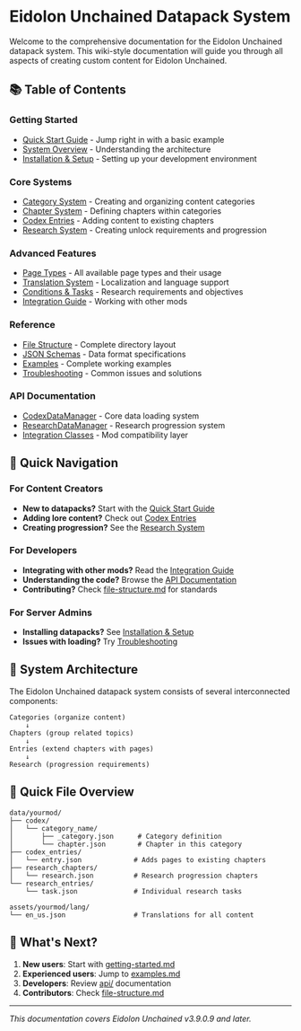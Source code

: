 # Eidolon Unchained Datapack System

Welcome to the comprehensive documentation for the Eidolon Unchained datapack system. This wiki-style documentation will guide you through all aspects of creating custom content for Eidolon Unchained.

## 📚 Table of Contents

### Getting Started
- [Quick Start Guide](getting-started.md) - Jump right in with a basic example
- [System Overview](system-overview.md) - Understanding the architecture
- [Installation & Setup](installation.md) - Setting up your development environment

### Core Systems
- [Category System](categories.md) - Creating and organizing content categories
- [Chapter System](chapters.md) - Defining chapters within categories
- [Codex Entries](codex-entries.md) - Adding content to existing chapters
- [Research System](research-system.md) - Creating unlock requirements and progression

### Advanced Features
- [Page Types](page-types.md) - All available page types and their usage
- [Translation System](translations.md) - Localization and language support
- [Conditions & Tasks](conditions-tasks.md) - Research requirements and objectives
- [Integration Guide](integration.md) - Working with other mods

### Reference
- [File Structure](file-structure.md) - Complete directory layout
- [JSON Schemas](json-schemas.md) - Data format specifications
- [Examples](examples.md) - Complete working examples
- [Troubleshooting](troubleshooting.md) - Common issues and solutions

### API Documentation
- [CodexDataManager](api/codex-data-manager.md) - Core data loading system
- [ResearchDataManager](api/research-data-manager.md) - Research progression system
- [Integration Classes](api/integration.md) - Mod compatibility layer

## 🎯 Quick Navigation

### For Content Creators
- **New to datapacks?** Start with the [Quick Start Guide](getting-started.md)
- **Adding lore content?** Check out [Codex Entries](codex-entries.md)
- **Creating progression?** See the [Research System](research-system.md)

### For Developers
- **Integrating with other mods?** Read the [Integration Guide](integration.md)
- **Understanding the code?** Browse the [API Documentation](api/)
- **Contributing?** Check [file-structure.md](file-structure.md) for standards

### For Server Admins
- **Installing datapacks?** See [Installation & Setup](installation.md)
- **Issues with loading?** Try [Troubleshooting](troubleshooting.md)

## 🔧 System Architecture

The Eidolon Unchained datapack system consists of several interconnected components:

```
Categories (organize content)
    ↓
Chapters (group related topics)
    ↓
Entries (extend chapters with pages)
    ↓
Research (progression requirements)
```

## 📁 Quick File Overview

```
data/yourmod/
├── codex/
│   └── category_name/
│       ├── _category.json      # Category definition
│       └── chapter.json        # Chapter in this category
├── codex_entries/
│   └── entry.json             # Adds pages to existing chapters
├── research_chapters/
│   └── research.json          # Research progression chapters
└── research_entries/
    └── task.json              # Individual research tasks

assets/yourmod/lang/
└── en_us.json                 # Translations for all content
```

## 🚀 What's Next?

1. **New users**: Start with [getting-started.md](getting-started.md)
2. **Experienced users**: Jump to [examples.md](examples.md)
3. **Developers**: Review [api/](api/) documentation
4. **Contributors**: Check [file-structure.md](file-structure.md)

---

*This documentation covers Eidolon Unchained v3.9.0.9 and later.*
